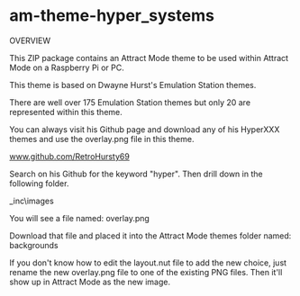 # am-theme-hyper_systems

OVERVIEW

This ZIP package contains an Attract Mode theme to be used within Attract Mode on a Raspberry Pi or PC.

This theme is based on Dwayne Hurst's Emulation Station themes.

There are well over 175 Emulation Station themes but only 20 are represented within this theme.

You can always visit his Github page and download any of his HyperXXX themes and use the overlay.png file in this theme.

www.github.com/RetroHursty69

Search on his Github for the keyword "hyper".  Then drill down in the following folder.

_inc\images

You will see a file named:  overlay.png

Download that file and placed it into the Attract Mode themes folder named: backgrounds

If you don't know how to edit the layout.nut file to add the new choice, just rename the new overlay.png file to one of the existing PNG files.  Then it'll show up in Attract Mode as the new image.